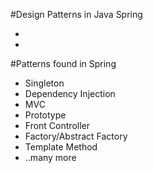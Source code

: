#Design Patterns in Java Spring

-
-
#Patterns found in Spring

- Singleton
- Dependency Injection
- MVC
- Prototype
- Front Controller
- Factory/Abstract Factory
- Template Method
- ..many more
